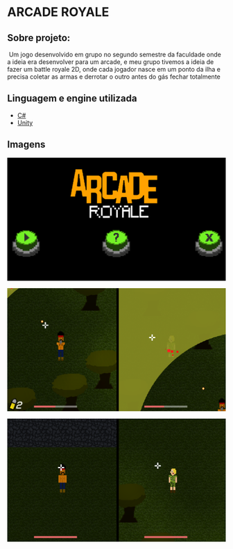 # **ARCADE ROYALE**

## **Sobre projeto:**

​	Um jogo desenvolvido em grupo no segundo semestre da faculdade onde a ideia era desenvolver para um arcade, e meu grupo tivemos  a ideia de fazer um battle royale 2D, onde cada jogador nasce em um ponto da ilha e precisa coletar as armas e derrotar o outro antes do gás fechar totalmente 

## **Linguagem e engine utilizada**

- [C#](https://docs.microsoft.com/pt-br/dotnet/csharp/)
- [Unity](https://unity.com/pt)

## Imagens 

![](Imagens/Menu.png)

![](Imagens/Gameplay1.png)

![](Imagens/Gameplay2.png)

